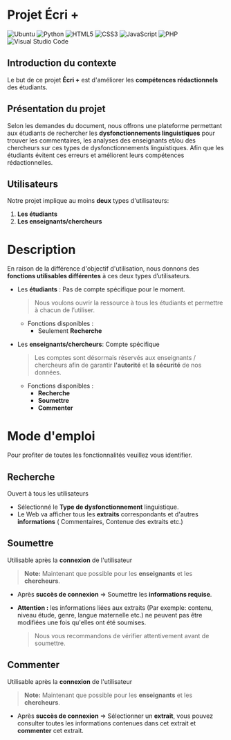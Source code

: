 # Projet Écri +

![Ubuntu](https://img.shields.io/badge/Ubuntu-E95420?style=for-the-badge&logo=ubuntu&logoColor=white)
![Python](https://img.shields.io/badge/python-3670A0?style=for-the-badge&logo=python&logoColor=ffdd54)
![HTML5](https://img.shields.io/badge/html5-%23E34F26.svg?style=for-the-badge&logo=html5&logoColor=white)
![CSS3](https://img.shields.io/badge/css3-%231572B6.svg?style=for-the-badge&logo=css3&logoColor=white)
![JavaScript](https://img.shields.io/badge/javascript-%23323330.svg?style=for-the-badge&logo=javascript&logoColor=%23F7DF1E)
![PHP](https://img.shields.io/badge/PHP-%23E34F26.svg?style=for-the-badge&logo=php&logoColor=white)
![Visual Studio Code](https://img.shields.io/badge/Visual%20Studio%20Code-0078d7.svg?style=for-the-badge&logo=visual-studio-code&logoColor=white)

## Introduction du contexte

Le but de ce projet **Écri +** est d'améliorer les **compétences rédactionnels** des étudiants. 

## Présentation du projet
Selon les demandes du document, nous offrons une plateforme permettant aux étudiants de rechercher les **dysfonctionnements linguistiques** pour trouver les commentaires, les analyses des enseignants et/ou des chercheurs sur ces types de dysfonctionnements linguistiques. Afin que les étudiants évitent ces erreurs et améliorent leurs compétences rédactionnelles.

## Utilisateurs
Notre projet implique au moins **deux** types d'utilisateurs:

 1. **Les étudiants** 
 2. **Les enseignants/chercheurs**


# Description

En raison de la différence d'objectif d'utilisation, nous donnons des **fonctions utilisables différentes** à ces deux types d’utilisateurs.

 - Les **étudiants** : Pas de compte spécifique pour le moment.
	> Nous voulons ouvrir la ressource à tous les étudiants et permettre à chacun de l’utiliser.
	- Fonctions disponibles :  
		- Seulement **Recherche**


 - Les **enseignants/chercheurs**: Compte spécifique
	> Les comptes sont désormais réservés aux enseignants / chercheurs afin de garantir **l'autorité** et **la sécurité** de nos données.
	- Fonctions disponibles :   
		- **Recherche**
		- **Soumettre**
		- **Commenter**

# Mode d'emploi
Pour profiter de toutes les fonctionnalités veuillez vous identifier.

## Recherche

Ouvert à tous les utilisateurs
- Sélectionné le **Type de dysfonctionnement** linguistique.
- Le Web va afficher tous les **extraits** correspondants et d'autres **informations** ( Commentaires, Contenue des extraits etc.)

## Soumettre

Utilisable après la **connexion** de l'utilisateur

> **Note:** Maintenant que possible pour les  **enseignants**  et les **chercheurs**.
- Après **succès de connexion** => Soumettre les **informations requise**.

- **Attention :** les informations liées aux extraits  (Par exemple: contenu, niveau étude, genre, langue maternelle etc.)  ne peuvent pas être modifiées une fois qu'elles ont été soumises.
	> Nous vous recommandons de vérifier attentivement avant de soumettre.
	
## Commenter

Utilisable après la **connexion** de l'utilisateur
> **Note:** Maintenant que possible pour les  **enseignants**  et les **chercheurs**.
- Après **succès de connexion** => Sélectionner un **extrait**, vous pouvez consulter toutes les informations contenues dans cet extrait et **commenter** cet extrait.
